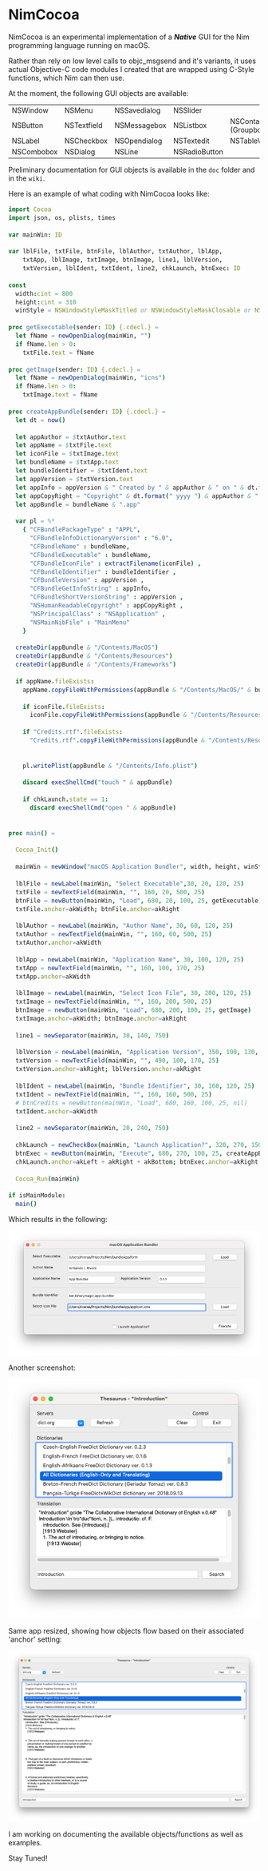 # NimCocoa

NimCocoa is an experimental implementation of a ***Native*** GUI for the Nim programming language running on macOS.

Rather than rely on low level calls to objc_msgsend and it's variants, it uses actual Objective-C code modules I created that are wrapped using C-Style functions, which Nim can then use.

At the moment, the following GUI objects are available:

|            |             |              |               |                        |
| ---------- | ----------- | ------------ | ------------- | ---------------------- |
| NSWindow   | NSMenu      | NSSavedialog | NSSlider      |                        |
| NSButton   | NSTextfield | NSMessagebox | NSListbox     | NSContainer (Groupbox) |
| NSLabel    | NSCheckbox  | NSOpendialog | NSTextedit    | NSTableView            |
| NSCombobox | NSDialog    | NSLine       | NSRadioButton |                        |



Preliminary documentation for GUI objects is available in the `doc` folder and in the `wiki`.

Here is an example of what coding with NimCocoa looks like:

```nim
import Cocoa
import json, os, plists, times

var mainWin: ID

var lblFile, txtFile, btnFile, lblAuthor, txtAuthor, lblApp, 
    txtApp, lblImage, txtImage, btnImage, line1, lblVersion, 
    txtVersion, lblIdent, txtIdent, line2, chkLaunch, btnExec: ID

const
  width:cint = 800
  height:cint = 310
  winStyle = NSWindowStyleMaskTitled or NSWindowStyleMaskClosable or NSWindowStyleMaskMiniaturizable

proc getExecutable(sender: ID) {.cdecl.} =
  let fName = newOpenDialog(mainWin, "")
  if fName.len > 0:
    txtFile.text = fName

proc getImage(sender: ID) {.cdecl.} =
  let fName = newOpenDialog(mainWin, "icns")
  if fName.len > 0:
    txtImage.text = fName

proc createAppBundle(sender: ID) {.cdecl.} =
  let dt = now()

  let appAuthor = $txtAuthor.text
  let appName = $txtFile.text
  let iconFile = $txtImage.text
  let bundleName = $txtApp.text
  let bundleIdentifier = $txtIdent.text
  let appVersion = $txtVersion.text
  let appInfo = appVersion & " Created by " & appAuthor & " on " & dt.format("MM-dd-yyyy")
  let appCopyRight = "Copyright" & dt.format(" yyyy ") & appAuthor & ". All rights reserved."
  let appBundle = bundleName & ".app"

  var pl = %*
    { "CFBundlePackageType" : "APPL",
      "CFBundleInfoDictionaryVersion" : "6.0",
      "CFBundleName" : bundleName,
      "CFBundleExecutable" : bundleName,
      "CFBundleIconFile" : extractFilename(iconFile) ,
      "CFBundleIdentifier" : bundleIdentifier ,
      "CFBundleVersion" : appVersion ,
      "CFBundleGetInfoString" : appInfo,
      "CFBundleShortVersionString" : appVersion ,
      "NSHumanReadableCopyright" : appCopyRight ,
      "NSPrincipalClass" : "NSApplication" ,
      "NSMainNibFile" : "MainMenu" 
    }

  createDir(appBundle & "/Contents/MacOS")
  createDir(appBundle & "/Contents/Resources")
  createDir(appBundle & "/Contents/Frameworks")

  if appName.fileExists:
    appName.copyFileWithPermissions(appBundle & "/Contents/MacOS/" & bundleName)

    if iconFile.fileExists:
      iconFile.copyFileWithPermissions(appBundle & "/Contents/Resources/" & extractFileName(iconFile))

    if "Credits.rtf".fileExists:
      "Credits.rtf".copyFileWithPermissions(appBundle & "/Contents/Resources/Credits.rtf")

        
    pl.writePlist(appBundle & "/Contents/Info.plist")

    discard execShellCmd("touch " & appBundle)

    if chkLaunch.state == 1:
      discard execShellCmd("open " & appBundle)


proc main() =

  Cocoa_Init()

  mainWin = newWindow("macOS Application Bundler", width, height, winStyle)

  lblFile = newLabel(mainWin, "Select Executable",30, 20, 120, 25)
  txtFile = newTextField(mainWin, "", 160, 20, 500, 25)
  btnFile = newButton(mainWin, "Load", 680, 20, 100, 25, getExecutable)
  txtFile.anchor=akWidth; btnFile.anchor=akRight

  lblAuthor = newLabel(mainWin, "Author Name", 30, 60, 120, 25)
  txtAuthor = newTextField(mainWin, "", 160, 60, 500, 25)
  txtAuthor.anchor=akWidth

  lblApp = newLabel(mainWin, "Application Name", 30, 100, 120, 25)
  txtApp = newTextField(mainWin, "", 160, 100, 170, 25)
  txtApp.anchor=akWidth

  lblImage = newLabel(mainWin, "Select Icon File", 30, 200, 120, 25)
  txtImage = newTextField(mainWin, "", 160, 200, 500, 25)
  btnImage = newButton(mainWin, "Load", 680, 200, 100, 25, getImage)
  txtImage.anchor=akWidth; btnImage.anchor=akRight

  line1 = newSeparator(mainWin, 30, 140, 750)

  lblVersion = newLabel(mainWin, "Application Version", 350, 100, 130, 25)
  txtVersion = newTextField(mainWin, "", 490, 100, 170, 25)
  txtVersion.anchor=akRight; lblVersion.anchor=akRight

  lblIdent = newLabel(mainWin, "Bundle Identifier", 30, 160, 120, 25)
  txtIdent = newTextField(mainWin, "", 160, 160, 500, 25)
  # btnCredits = newButton(mainWin, "Load", 680, 160, 100, 25, nil)
  txtIdent.anchor=akWidth

  line2 = newSeparator(mainWin, 20, 240, 750)

  chkLaunch = newCheckBox(mainWin, "Launch Application?", 320, 270, 150, 25)
  btnExec = newButton(mainWin, "Execute", 680, 270, 100, 25, createAppBundle)
  chkLaunch.anchor=akLeft + akRight + akBottom; btnExec.anchor=akRight + akBottom

  Cocoa_Run(mainWin)

if isMainModule:
  main()
```

Which results in the following:

![](images/bundler.png)

Another screenshot:

![](images/Thesaurus-org.png)

Same app resized, showing how objects flow based on their associated 'anchor' setting:

![](images/Thesaurus-resized.png)

I am working on documenting the available objects/functions as well as examples.

Stay Tuned!
